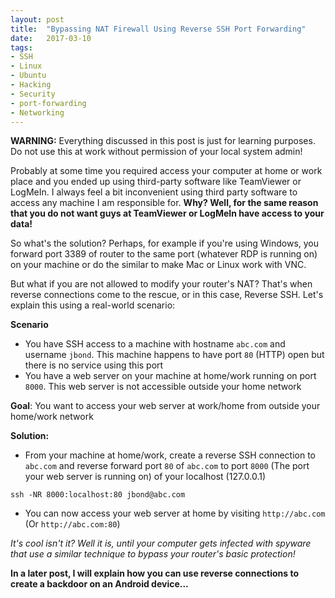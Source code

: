 ```yaml
---
layout: post
title:  "Bypassing NAT Firewall Using Reverse SSH Port Forwarding"
date:   2017-03-10
tags:
- SSH
- Linux
- Ubuntu
- Hacking
- Security
- port-forwarding
- Networking
---
```


**WARNING:** Everything discussed in this post is just for learning purposes. Do not use this at work without permission of your local system admin!

Probably at some time you required access your computer at home or work place and you ended up using third-party software like TeamViewer or LogMeIn. I always feel a bit inconvenient using third party software to access any machine I am responsible for. **Why? Well, for the same reason that you do not want guys at TeamViewer or LogMeIn have access to your data!**


So what's the solution? Perhaps, for example if you're using Windows, you forward port 3389 of router to the same port (whatever RDP is running on) on your machine or do the similar to make Mac or Linux work with VNC.

But what if you are not allowed to modify your router's NAT? That's when reverse connections come to the rescue, or in this case, Reverse SSH. Let's explain this using a real-world scenario:

**Scenario**

- You have SSH access to a machine with hostname `abc.com` and username `jbond`. This machine happens to have port `80` (HTTP) open but there is no service using this port
- You have a web server on your machine at home/work running on port `8000`. This web server is not accessible outside your home network

**Goal**: You want to access your web server at work/home from outside your home/work network

**Solution:**

- From your machine at home/work, create a reverse SSH connection to `abc.com` and reverse forward port `80` of `abc.com` to port `8000` (The port your web server is running on) of your localhost (127.0.0.1)

```
ssh -NR 8000:localhost:80 jbond@abc.com
```

- You can now access your web server at home by visiting `http://abc.com` (Or `http://abc.com:80`)

*It's cool isn't it? Well it is, until your computer gets infected with spyware that use a similar technique to bypass your router's basic protection!*

**In a later post, I will explain how you can use reverse connections to create a backdoor on an Android device...**
